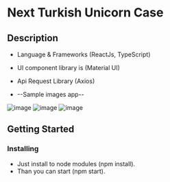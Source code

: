 # Next Turkish Unicorn Case 

## Description

* Language & Frameworks (ReactJs, TypeScript)
* UI component library is (Material UI)
* Api Request Library (Axios)

* --Sample images app--

  
![image](https://github.com/Sinancay/testcase_unicorn/assets/6921402/c4fa74ac-ec65-419e-bc3d-67ab7120d0b2)
![image](https://github.com/Sinancay/testcase_unicorn/assets/6921402/32d0e5ac-47e7-4888-9c62-0074b66f7208)
![image](https://github.com/Sinancay/testcase_unicorn/assets/6921402/ca291f98-11b6-4744-a39a-5c59033e13ac)





## Getting Started

### Installing

* Just install to node modules (npm install).
* Than you can start (npm start).

